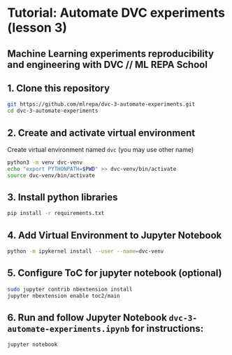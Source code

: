 # Tutorial: Automate DVC experiments (lesson 3)
## Machine Learning experiments reproducibility and engineering with DVC //  ML REPA School 

## 1. Clone this repository

```bash
git https://github.com/mlrepa/dvc-3-automate-experiments.git
cd dvc-3-automate-experiments
```

## 2. Create and activate virtual environment

Create virtual environment named `dvc` (you may use other name)
```bash
python3 -m venv dvc-venv
echo "export PYTHONPATH=$PWD" >> dvc-venv/bin/activate
source dvc-venv/bin/activate
```

## 3. Install python libraries

```bash
pip install -r requirements.txt
```

## 4. Add Virtual Environment to Jupyter Notebook

```bash
python -m ipykernel install --user --name=dvc-venv
``` 

## 5. Configure ToC for jupyter notebook (optional)

```bash
sudo jupyter contrib nbextension install
jupyter nbextension enable toc2/main
```

## 6. Run and follow Jupyter Notebook `dvc-3-automate-experiments.ipynb` for instructions:

```bash
jupyter notebook
```
